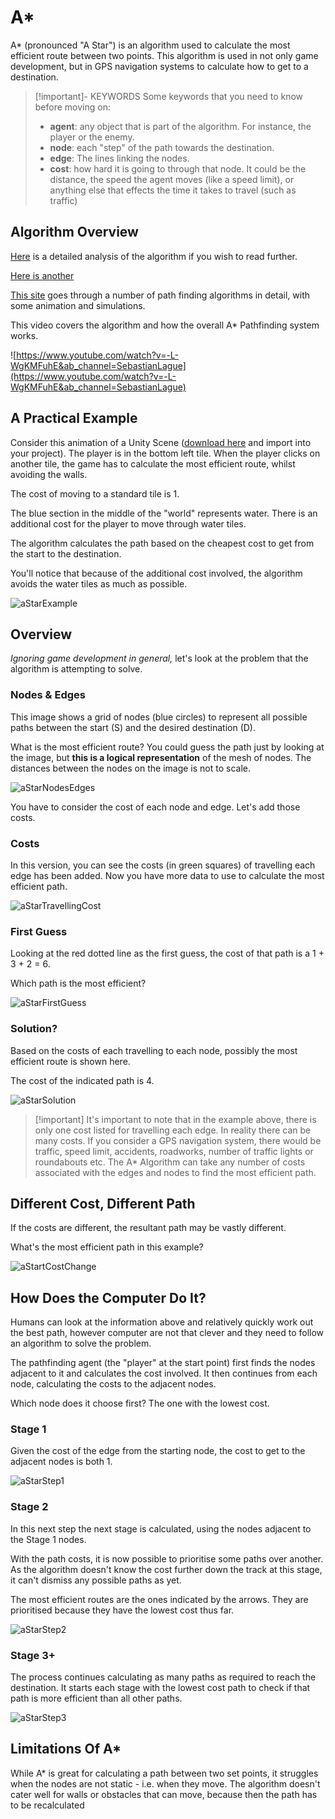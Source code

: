 
# A*

A* (pronounced "A Star") is an algorithm used to calculate the most efficient route between two points. This algorithm is used in not only game development, but in GPS navigation systems to calculate how to get to a destination.

> [!important]- KEYWORDS
> Some keywords that you need to know before moving on:
> - **agent**: any object that is part of the algorithm. For instance, the player or the enemy.
> -  **node**: each "step" of the path towards the destination.
> - **edge**: The lines linking the nodes.
> - **cost**: how hard it is going to through that node. It could be the distance, the speed the agent moves (like a speed limit), or anything else that effects the time it takes to travel (such as traffic)

## Algorithm Overview
[Here](http://www.google.com/url?q=http%3A%2F%2Fwww.policyalmanac.org%2Fgames%2FaStarTutorial.htm&sa=D&sntz=1&usg=AOvVaw1bmf-du5DHTK4UcFQZn_xi) is a detailed analysis of the algorithm if you wish to read further.

[Here is another](https://www.google.com/url?q=https%3A%2F%2Fwww.raywenderlich.com%2F4946%2Fintroduction-to-a-pathfinding&sa=D&sntz=1&usg=AOvVaw2O3py6iEsGR_2FGRsENFiy)

[This site](http://www.google.com/url?q=http%3A%2F%2Fwww.redblobgames.com%2Fpathfinding%2Fa-star%2Fintroduction.html&sa=D&sntz=1&usg=AOvVaw32anRnylY5VqzntoT80zzT) goes through a number of path finding algorithms in detail, with some animation and simulations.

This video covers the algorithm and how the overall A* Pathfinding system works.

![https://www.youtube.com/watch?v=-L-WgKMFuhE&ab_channel=SebastianLague](https://www.youtube.com/watch?v=-L-WgKMFuhE&ab_channel=SebastianLague)

## A Practical Example

Consider this animation of a Unity Scene ([download here](https://drive.google.com/open?id=0B2BJHuQ5gr5QMl9CWGJDRi1HdGs) and import into your project). The player is in the bottom left tile. When the player clicks on another tile, the game has to calculate the most efficient route, whilst avoiding the walls.

The cost of moving to a standard tile is 1.

The blue section in the middle of the "world" represents water. There is an additional cost for the player to move through water tiles.

The algorithm calculates the path based on the cheapest cost to get from the start to the destination.

You'll notice that because of the additional cost involved, the algorithm avoids the water tiles as much as possible.

![aStarExample](ISD/2%20-%20Digital%20Applications/_topics/theory/images/aStarExample.gif)

## Overview

*Ignoring game development in general,* let's look at the problem that the algorithm is attempting to solve.

### Nodes & Edges

This image shows a grid of nodes (blue circles) to represent all possible paths between the start (S) and the desired destination (D).

What is the most efficient route? You could guess the path just by looking at the image, but **this is a logical representation** of the mesh of nodes. The distances between the nodes on the image is not to scale.

![aStarNodesEdges](ISD/2%20-%20Digital%20Applications/_topics/theory/images/aStarNodesEdges.png)

You have to consider the cost of each node and edge. Let's add those costs.

### Costs
In this version, you can see the costs (in green squares) of travelling each edge has been added. Now you have more data to use to calculate the most efficient path.

![aStarTravellingCost](ISD/2%20-%20Digital%20Applications/_topics/theory/images/aStarTravellingCost.png)


### First Guess

Looking at the red dotted line as the first guess, the cost of that path is a 1 + 3 + 2 = 6.

Which path is the most efficient?

![aStarFirstGuess](ISD/2%20-%20Digital%20Applications/_topics/theory/images/aStarFirstGuess.png)


### Solution?

Based on the costs of each travelling to each node, possibly the most efficient route is shown here.

The cost of the indicated path is 4.


![aStarSolution](ISD/2%20-%20Digital%20Applications/_topics/theory/images/aStarSolution.png)

> [!important] It's important to note that in the example above, there is only one cost listed for travelling each edge. In reality there can be many costs. If you consider a GPS navigation system, there would be traffic, speed limit, accidents, roadworks, number of traffic lights or roundabouts etc.
> The A* Algorithm can take any number of costs associated with the edges and nodes to find the most efficient path.

## Different Cost, Different Path

If the costs are different, the resultant path may be vastly different.

What's the most efficient path in this example?


![aStartCostChange](ISD/2%20-%20Digital%20Applications/_topics/theory/images/aStartCostChange.png)

## How Does the Computer Do It?

Humans can look at the information above and relatively quickly work out the best path, however computer are not that clever and they need to follow an algorithm to solve the problem.

The pathfinding agent (the "player" at the start point) first finds the nodes adjacent to it and calculates the cost involved. It then continues from each node, calculating the costs to the adjacent nodes.

Which node does it choose first? The one with the lowest cost.

### Stage 1

Given the cost of the edge from the starting node, the cost to get to the adjacent nodes is both 1.

![aStarStep1](ISD/2%20-%20Digital%20Applications/_topics/theory/images/aStarStep1.png)

### Stage 2

In this next step the next stage is calculated, using the nodes adjacent to the Stage 1 nodes.

With the path costs, it is now possible to prioritise some paths over another. As the algorithm doesn't know the cost further down the track at this stage, it can't dismiss any possible paths as yet.

The most efficient routes are the ones indicated by the arrows. They are prioritised because they have the lowest cost thus far.

![aStarStep2](ISD/2%20-%20Digital%20Applications/_topics/theory/images/aStarStep2.png)

### Stage 3+

The process continues calculating as many paths as required to reach the destination. It starts each stage with the lowest cost path to check if that path is more efficient than all other paths.

![aStarStep3](ISD/2%20-%20Digital%20Applications/_topics/theory/images/aStarStep3.png)
## Limitations Of A*

While A* is great for calculating a path between two set points, it struggles when the nodes are not static - i.e. when they move. The algorithm doesn't cater well for walls or obstacles that can move, because then the path has to be recalculated